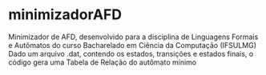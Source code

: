 # minimizadorAFD
Minimizador de AFD, desenvolvido para a disciplina de Linguagens Formais e Autômatos do curso Bacharelado em Ciência da Computação (IFSULMG)
Dado um arquivo .dat, contendo os estados, transições e estados finais, o código gera uma Tabela de Relação do autômato mínimo
